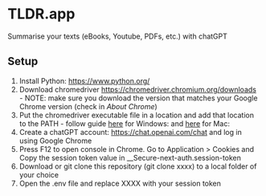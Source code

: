 # TLDR.app
Summarise your texts (eBooks, Youtube, PDFs, etc.) with chatGPT

## Setup
1. Install Python: https://www.python.org/
2. Download chromedriver https://chromedriver.chromium.org/downloads - NOTE: make sure you download the version that matches your Google Chrome version (check in *About Chrome*)
3. Put the chromedriver executable file in a location and add that location to the PATH - follow guide [here](https://www.browserstack.com/guide/run-selenium-tests-using-selenium-chromedriver) for Windows:  and [here](https://www.swtestacademy.com/install-chrome-driver-on-mac/) for Mac: 
4. Create a chatGPT account: https://chat.openai.com/chat and log in using Google Chrome
5. Press F12 to open console in Chrome. Go to Application > Cookies and Copy the session token value in __Secure-next-auth.session-token
5. Download or git clone this repository (git clone xxxx) to a local folder of your choice
6. Open the .env file and replace XXXX with your session token



